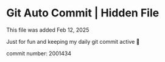 # Git Auto Commit | Hidden File

This file was added Feb 12, 2025

Just for fun and keeping my daily git commit active 🤪

commit number: 2001434
